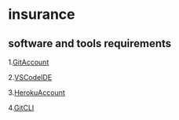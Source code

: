 # insurance

## software and tools requirements

1.[GitAccount](https://github.com)

2.[VSCodeIDE](https://code.visualstudio.com/)

3.[HerokuAccount](https://heroku.com)

4.[GitCLI](https://git-scm.com/book/en/v2/Getting-Started-The-Command-Line)


